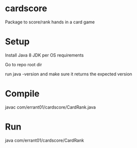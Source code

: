 # cardscore
Package to score/rank hands in a card game

# Setup
Install Java 8 JDK per OS requirements

Go to repo root dir

run java -version and make sure it returns the expected version

# Compile

javac com/errant01/cardscore/CardRank.java

# Run

java com/errant01/cardscore/CardRank

